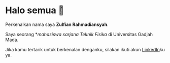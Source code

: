 # Halo semua 👋

Perkenalkan nama saya **Zulfian Rahmadiansyah**.

Saya seorang **mahasiswa sarjana Teknik Fisika* di Universitas Gadjah Mada.

Jika kamu tertarik untuk berkenalan denganku, silakan ikuti akun [LinkedIn](https://www.linkedin.com/in/zulfianrahmadiansyah/)ku ya.
<!--
**zulfianrahma/zulfianrahma** is a ✨ _special_ ✨ repository because its `README.md` (this file) appears on your GitHub profile.

Here are some ideas to get you started:

- 🔭 I’m currently working on ...
- 🌱 I’m currently learning ...
- 👯 I’m looking to collaborate on ...
- 🤔 I’m looking for help with ...
- 💬 Ask me about ...
- 📫 How to reach me: ...
- 😄 Pronouns: ...
- ⚡ Fun fact: ...
-->
